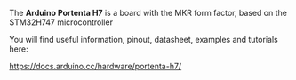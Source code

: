The **Arduino Portenta H7** is a board with the MKR form factor, based on the STM32H747 microcontroller

You will find useful information, pinout, datasheet, examples and tutorials here:

https://docs.arduino.cc/hardware/portenta-h7/
